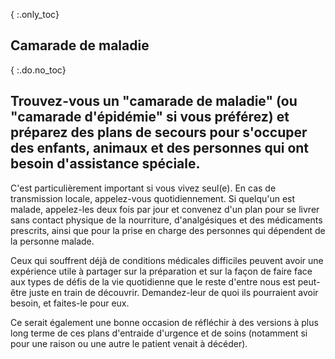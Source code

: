 { :.only_toc}
## Camarade de maladie

{ :.do.no_toc}
## Trouvez-vous un "camarade de maladie" (ou "camarade d'épidémie" si vous préférez) et préparez des plans de secours pour s'occuper des enfants, animaux et des personnes qui ont besoin d'assistance spéciale.

C'est particulièrement important si vous vivez seul(e). En cas de transmission locale, appelez-vous quotidiennement. Si quelqu'un est malade, appelez-les deux fois par jour et convenez d'un plan pour se livrer sans contact physique de la nourriture, d'analgésiques et des médicaments prescrits, ainsi que pour la prise en charge des personnes qui dépendent de la personne malade.

Ceux qui souffrent déjà de conditions médicales difficiles peuvent avoir une expérience utile à partager sur la préparation et sur la façon de faire face aux types de défis de la vie quotidienne que le reste d'entre nous est peut-être juste en train de découvrir. Demandez-leur de quoi ils pourraient avoir besoin, et faites-le pour eux.

Ce serait également une bonne occasion de réfléchir à des versions à plus long terme de ces plans d'entraide d'urgence et de soins (notamment si pour une raison ou une autre le patient venait à décéder).
